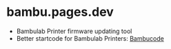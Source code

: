 # bambu.pages.dev
- Bambulab Printer firmware updating tool
- Better startcode for Bambulab Printers: [Bambucode](https://github.com/yeorinhieut/bambucode)

